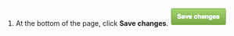 1. At the bottom of the page, click **Save changes**. ![Save changes](/assets/images/enterprise/site-admin-settings/save-changes-button.png)
